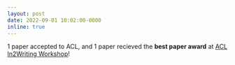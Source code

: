 ```yaml
---
layout: post
date: 2022-09-01 10:02:00-0000
inline: true
---
```


1 paper accepted to ACL, and 1 paper recieved the **best paper award** at [ACL In2Writing Workshop](https://in2writing.glitch.me/archive/2022/papers.html)! 